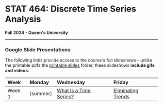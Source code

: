 # STAT 464: Discrete Time Series Analysis
**Fall 2024 - Queen's University**

---

### Google Slide Presentations

The following links provide access to the course's full slideshows - 
unlike the printable pdfs the [printable slides](https://github.com/skyepaphora/TimeSeries_FA24/tree/main/Printable_Slides) folder, these slideshows **include gifs and videos.**

| Week   | Monday    | Wednesday | Friday    |
|:-------|:----------|:----------|:----------|
| Week 1 | (summer)  | [What is a Time Series?](https://docs.google.com/presentation/d/1g-OGQTh_g2aNg0lSEX-dvQVbnzPqPLODM2g6LH18bW4/edit?usp=sharing) | [Eliminating Trends](https://docs.google.com/presentation/d/1FGfncxANPGrMabziSMltRtQReDQqf7V8f-vRPyC1R4M/edit?usp=sharing) | 